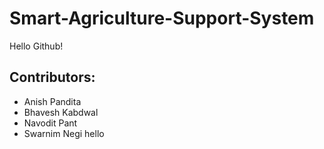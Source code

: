 # Smart-Agriculture-Support-System

Hello Github!

 ## Contributors:
 - Anish Pandita
 - Bhavesh Kabdwal
 - Navodit Pant
 - Swarnim Negi
 hello